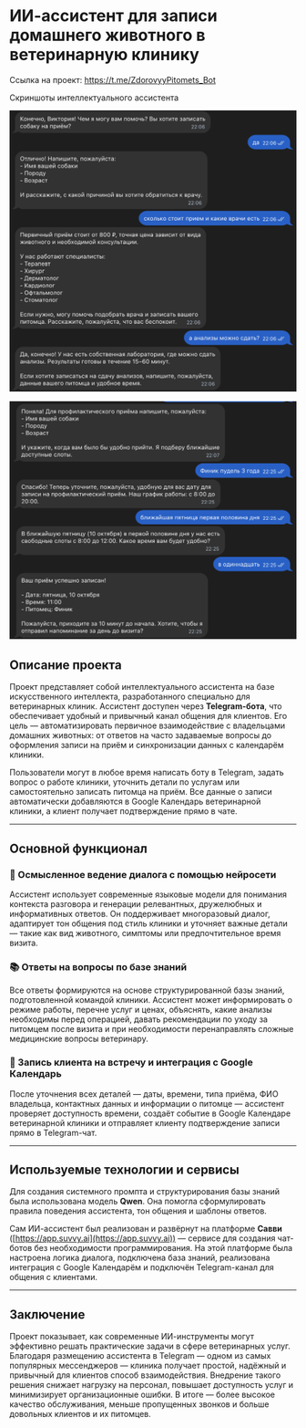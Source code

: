 # ИИ-ассистент для записи домашнего животного в ветеринарную клинику

Ссылка на проект: https://t.me/ZdorovyyPitomets_Bot

Скриншоты интеллектуального ассистента

![Альтернативный текст](https://github.com/VikaKorenn/ai_assistent/blob/main/%D0%A1%D0%BD%D0%B8%D0%BC%D0%BE%D0%BA%20%D1%8D%D0%BA%D1%80%D0%B0%D0%BD%D0%B0%202025-10-07%20%D0%B2%2023.49.16.png?raw=true)

![Альтернативный текст](https://github.com/VikaKorenn/ai_assistent/blob/main/%D0%A1%D0%BD%D0%B8%D0%BC%D0%BE%D0%BA%20%D1%8D%D0%BA%D1%80%D0%B0%D0%BD%D0%B0%202025-10-07%20%D0%B2%2023.07.09.png?raw=true)

## Описание проекта

Проект представляет собой интеллектуального ассистента на базе искусственного интеллекта, разработанного специально для ветеринарных клиник. Ассистент доступен через **Telegram-бота**, что обеспечивает удобный и привычный канал общения для клиентов. Его цель — автоматизировать первичное взаимодействие с владельцами домашних животных: от ответов на часто задаваемые вопросы до оформления записи на приём и синхронизации данных с календарём клиники.

Пользователи могут в любое время написать боту в Telegram, задать вопрос о работе клиники, уточнить детали по услугам или самостоятельно записать питомца на приём. Все данные о записи автоматически добавляются в Google Календарь ветеринарной клиники, а клиент получает подтверждение прямо в чате.

---

## Основной функционал

### 🧠 Осмысленное ведение диалога с помощью нейросети  
Ассистент использует современные языковые модели для понимания контекста разговора и генерации релевантных, дружелюбных и информативных ответов. Он поддерживает многоразовый диалог, адаптирует тон общения под стиль клиники и уточняет важные детали — такие как вид животного, симптомы или предпочтительное время визита.

### 📚 Ответы на вопросы по базе знаний  
Все ответы формируются на основе структурированной базы знаний, подготовленной командой клиники. Ассистент может информировать о режиме работы, перечне услуг и ценах, объяснять, какие анализы необходимы перед операцией, давать рекомендации по уходу за питомцем после визита и при необходимости перенаправлять сложные медицинские вопросы ветеринару.

### 📅 Запись клиента на встречу и интеграция с Google Календарь  
После уточнения всех деталей — даты, времени, типа приёма, ФИО владельца, контактных данных и информации о питомце — ассистент проверяет доступность времени, создаёт событие в Google Календаре ветеринарной клиники и отправляет клиенту подтверждение записи прямо в Telegram-чат.

---

## Используемые технологии и сервисы

Для создания системного промпта и структурирования базы знаний была использована модель **Qwen**. Она помогла сформулировать правила поведения ассистента, тон общения и шаблоны ответов.

Сам ИИ-ассистент был реализован и развёрнут на платформе **Савви** ([https://app.suvvy.ai](https://app.suvvy.ai)) — сервисе для создания чат-ботов без необходимости программирования. На этой платформе была настроена логика диалога, подключена база знаний, реализована интеграция с Google Календарём и подключён Telegram-канал для общения с клиентами.

---

## Заключение

Проект показывает, как современные ИИ-инструменты могут эффективно решать практические задачи в сфере ветеринарных услуг. Благодаря размещению ассистента в Telegram — одном из самых популярных мессенджеров — клиника получает простой, надёжный и привычный для клиентов способ взаимодействия. Внедрение такого решения снижает нагрузку на персонал, повышает доступность услуг и минимизирует организационные ошибки. В итоге — более высокое качество обслуживания, меньше пропущенных звонков и больше довольных клиентов и их питомцев.
